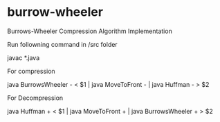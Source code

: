 # burrow-wheeler
Burrows-Wheeler Compression Algorithm Implementation

Run followning command in /src folder

javac *.java


For compression

java BurrowsWheeler - < $1 | java MoveToFront - | java Huffman - > $2



For Decompression

java  Huffman + < $1 | java MoveToFront + | java BurrowsWheeler + > $2

